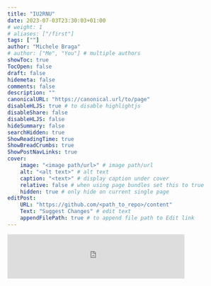 ```yaml
---
title: "IU2RNU"
date: 2023-07-03T23:30:03+01:00
# weight: 1
# aliases: ["/first"]
tags: [""]
author: "Michele Braga"
# author: ["Me", "You"] # multiple authors
showToc: true
TocOpen: false
draft: false
hidemeta: false
comments: false
description: ""
canonicalURL: "https://canonical.url/to/page"
disableHLJS: true # to disable highlightjs
disableShare: false
disableHLJS: false
hideSummary: false
searchHidden: true
ShowReadingTime: true
ShowBreadCrumbs: true
ShowPostNavLinks: true
cover:
    image: "<image path/url>" # image path/url
    alt: "<alt text>" # alt text
    caption: "<text>" # display caption under cover
    relative: false # when using page bundles set this to true
    hidden: true # only hide on current single page
editPost:
    URL: "https://github.com/<path_to_repo>/content"
    Text: "Suggest Changes" # edit text
    appendFilePath: true # to append file path to Edit link
---
```


<script src="https://clublog.org/stats.php?call=IU2RNU" type="text/javascript"></script>

<iframe align="top" frameborder="0" height="100" name="iframe" scrolling="yes" src="https://clublog.org/stats_iframe.php?call=IU2RNU" width="400"></iframe>